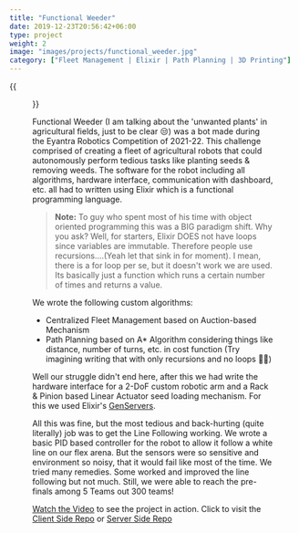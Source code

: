 ```yaml
---
title: "Functional Weeder"
date: 2019-12-23T20:56:42+06:00
type: project
weight: 2
image: "images/projects/functional_weeder.jpg"
category: ["Fleet Management | Elixir | Path Planning | 3D Printing"]
---
```


{{<figure src="/images/projects/functional_weeder.gif" alt="steward" loading="eager" width="720">}}

Functional Weeder (I am talking about the 'unwanted plants' in agricultural fields, just to be clear 😒) was a bot made during the Eyantra Robotics Competition of 2021-22. This challenge comprised of creating a fleet of agricultural robots that could autonomously perform tedious tasks like planting seeds & removing weeds. The software for the robot including all algorithms, hardware interface, communication with dashboard, etc. all had to written using Elixir which is a functional programming language.

> **Note:** To guy who spent most of his time with object oriented programming this was a BIG paradigm shift. Why you ask? Well, for starters, Elixir DOES not have loops since variables are immutable. Therefore people use recursions....(Yeah let that sink in for moment). 
I mean, there is a for loop per se, but it doesn't work we are used. Its basically just a function which runs a certain number of times and returns a value.

We wrote the following custom algorithms:
 * Centralized Fleet Management based on Auction-based Mechanism
 * Path Planning based on A* Algorithm considering things like distance, number of turns, etc. in cost function (Try imagining writing that with only recursions and no loops 😵‍💫)

Well our struggle didn't end here, after this we had write the hardware interface for a 2-DoF custom robotic arm and a Rack & Pinion based Linear Actuator seed loading mechanism. For this we used Elixir's [GenServers](https://hexdocs.pm/elixir/1.13/GenServer.html). 

All this was fine, but the most tedious and back-hurting (quite literally) job was to get the Line Following working. We wrote a basic PID based controller for the robot to allow it follow a white line on our flex arena. But the sensors were so sensitive and environment so noisy, that it would fail like most of the time. We tried many remedies. Some worked and improved the line following but not much. 
Still, we were able to reach the pre-finals among 5 Teams out 300 teams!

[Watch the Video](https://www.youtube.com/watch?v=RK3qnizgVEk) to see the project in action. 
Click to visit the [Client Side Repo](https://gitlab.com/insaanimanav/fw-clientrobota) or [Server Side Repo](https://gitlab.com/insaanimanav/fw-server)
